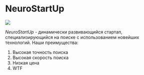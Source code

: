 # NeuroStartUp
![](http://netology-code.github.io/git-homeworks/introduction/assets/logo.png)

*NeuroStartUp* - динамически развивающийся стартап, специализирующийся на поиске с использованием новейших технологий.
Наши преимущества:
1. Высокая точность поиска
2. Высокая скорость поиска
3. Низкая цена
4. WTF